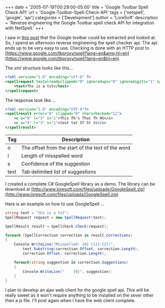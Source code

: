 +++
date = '2005-07-19T00:29:00-05:00'
title = 'Google Toolbar Spell Check API'
url = 'Google-Toolbar-Spell-Check-API'
tags = ['netspell', 'google', 'api']
categories = ['Development']
author = 'LoreSoft'
description = 'Reverse engineering the Google Toolbar spell check API for integration with NetSpell.'
+++

I saw in [this post](http://simon.incutio.com/archive/2005/07/08/toolbar) that the Google toolbar could be extracted and looked at. So, I spend an afternoon reverse engineering the spell checker api. The api ends up to be very easy to use. Checking is done with an HTTP post to [https://www.google.com/tbproxy/spell?lang=en&amp;hl=en](https://www.google.com/tbproxy/spell?lang=en&hl=en).

The xml structure looks like this...

```xml
<?xml version="1.0" encoding="utf-8" ?>
<spellrequest textalreadyclipped="0" ignoredups="0" ignoredigits="1" ignoreallcaps="1">
    <text>Ths is a tst</text>
</spellrequest>
```

The response look like ...

```xml
<?xml version="1.0" encoding="UTF-8"?>
<spellresult error="0" clipped="0" charschecked="12">
    <c o="0" l="3" s="1">This Th's Thus Th HS</c>
    <c o="9" l="3" s="1">test tat ST St st</c>
</spellresult>
```

| Tag  | Description                                       |
| ---- | ------------------------------------------------- |
| o    | The offset from the start of the text of the word |
| l    | Length of misspelled word                         |
| s    | Confidence of the suggestion                      |
| text | Tab delimited list of suggestions                 |

I created a complete C# GoogleSpell library as a demo. The library can be download at [http://www.loresoft.com/files/uploads/GoogleSpell.zip](http://www.loresoft.com/files/uploads/GoogleSpell.zip)

Here is an example on how to use GoogleSpell …

```c#
string text = "ths is a tst";
SpellRequest request = new SpellRequest(text);

SpellResult result = SpellCheck.Check(request);

foreach (SpellCorrection correction in result.Corrections)
{
    Console.WriteLine("Misspelled: {0} ({1}:{2})",
        text.Substring(correction.Offset, correction.Length),
        correction.Offset, correction.Length);

    foreach(string suggestion in correction.Suggestions)
    {
        Console.WriteLine("    {0}", suggestion);
    }
}
```

I plan to develop an ajax web client for the google spell api. This will be really sweet as it won't require anything to be installed on the sever other then a js file. I'll post again when I have the web client complete.
